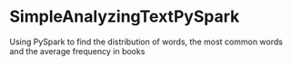 # SimpleAnalyzingTextPySpark
Using PySpark to find the distribution of words, the most common words and the average frequency in books
